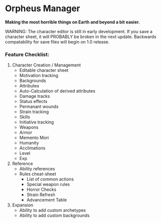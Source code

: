 # Orpheus Manager
**Making the most horrible things on Earth and beyond a bit easier.**

WARNING:
The character editor is still in early development. If you save a character sheet, it will PROBABLY be broken in the next update. Backwards compatability for save files will begin on 1.0 release.

### Feature Checklist:
1. Character Creation / Management
    - Editable character sheet
    - Motivation tracking
    - Backgrounds
    - Attributes
    - Auto-Calculation of derived attributes
    - Damage tracks
    - Status effects
    - Permanant wounds
    - Strain tracking
    - Skills
    - Initiative tracking
    - Weapons
    - Armor
    - Memento Mori
    - Humanity
    - Acclimations
    - Level
    - Exp
2. Reference
    - Ability references
    - Rules cheat-sheet
        - List of common actions
        - Special weapon rules
        - Horror Checks
        - Strain Refresh
        - Advancement Table
3. Expansion
    - Ability to add custom archetypes
    - Ability to add custom backgrounds
